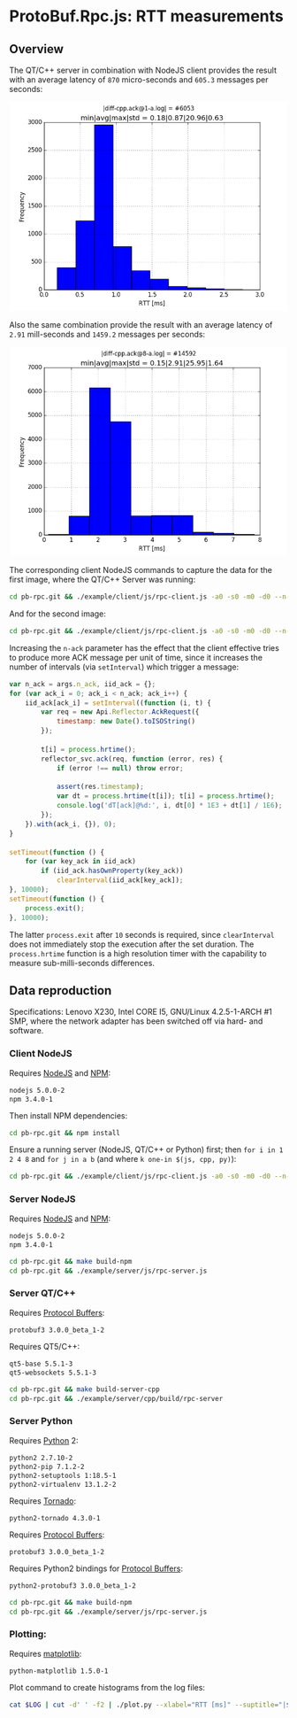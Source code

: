 # ProtoBuf.Rpc.js: RTT measurements

[matplotlib]: http://matplotlib.org
[NodeJS]: https://nodejs.org/api
[NPM]: https://www.npmjs.com
[ProtoBuf.js]: https://github.com/dcodeIO/protobuf.js
[ProtoBuf.Rpc.js]: https://github.com/hsk81/protobuf-rpc-js
[Protocol Buffers]: https://developers.google.com/protocol-buffers/docs/proto3
[Python]: https://www.python.org
[QT/C++]: https://www.qt.io
[Tornado]: http://www.tornadoweb.org/en/stable

## Overview

The QT/C++ server in combination with NodeJS client provides the result with an average latency of `870` micro-seconds and `605.3` messages per seconds:

![diff-cpp.ack@1-a.log](./ACK/img-[2015-12-04T19:09:08.133Z].png)

Also the same combination provide the result with an average latency of `2.91` mill-seconds and `1459.2` messages per seconds:

![diff-cpp.ack@8-a.log](./ACK/img-[2015-12-04T19:09:12.431Z].png)

The corresponding client NodeJS commands to capture the data for the first image, where the QT/C++ Server was running:

```bash
cd pb-rpc.git && ./example/client/js/rpc-client.js -a0 -s0 -m0 -d0 --n-ack=1 > log/diff-cpp.ack@1-a.log ;
```

And for the second image:

```bash
cd pb-rpc.git && ./example/client/js/rpc-client.js -a0 -s0 -m0 -d0 --n-ack=8 > log/diff-cpp.ack@8-a.log ;
```

Increasing the `n-ack` parameter has the effect that the client effective tries to produce more ACK message per unit of time, since it increases the number of intervals (via `setInterval`) which trigger a message:

```js
var n_ack = args.n_ack, iid_ack = {};
for (var ack_i = 0; ack_i < n_ack; ack_i++) {
    iid_ack[ack_i] = setInterval((function (i, t) {
        var req = new Api.Reflector.AckRequest({
            timestamp: new Date().toISOString()
        });

        t[i] = process.hrtime();
        reflector_svc.ack(req, function (error, res) {
            if (error !== null) throw error;

            assert(res.timestamp);
            var dt = process.hrtime(t[i]); t[i] = process.hrtime();
            console.log('dT[ack]@%d:', i, dt[0] * 1E3 + dt[1] / 1E6);
        });
    }).with(ack_i, {}), 0);
}

setTimeout(function () {
    for (var key_ack in iid_ack)
        if (iid_ack.hasOwnProperty(key_ack))
            clearInterval(iid_ack[key_ack]);
}, 10000);
setTimeout(function () {
    process.exit();
}, 10000);
```

The latter `process.exit` after `10` seconds is required, since `clearInterval` does not immediately stop the execution after the set duration. The `process.hrtime` function is a high resolution timer with the capability to measure sub-milli-seconds differences.

## Data reproduction

Specifications: Lenovo X230, Intel CORE I5, GNU/Linux 4.2.5-1-ARCH #1 SMP, where the network adapter has been switched off via hard- and software.

### Client NodeJS

Requires [NodeJS] and [NPM]:

    nodejs 5.0.0-2
    npm 3.4.0-1
    
Then install NPM dependencies:

```bash
cd pb-rpc.git && npm install
```

Ensure a running server (NodeJS, QT/C++ or Python) first; then `for i in 1 2 4 8` and `for j in a b` (and where `k one-in $(js, cpp, py)`):

```bash
cd pb-rpc.git && ./example/client/js/rpc-client.js -a0 -s0 -m0 -d0 --n-ack=$i > log/diff-$k.ack@$i-$j.log ;
```

### Server NodeJS

Requires [NodeJS] and [NPM]:

    nodejs 5.0.0-2
    npm 3.4.0-1
    
```bash
cd pb-rpc.git && make build-npm
cd pb-rpc.git && ./example/server/js/rpc-server.js
```

### Server QT/C++

Requires [Protocol Buffers]:

    protobuf3 3.0.0_beta_1-2

Requires QT5/C++:

    qt5-base 5.5.1-3  
    qt5-websockets 5.5.1-3  

```bash
cd pb-rpc.git && make build-server-cpp
cd pb-rpc.git && ./example/server/cpp/build/rpc-server
```

### Server Python

Requires [Python] 2:

    python2 2.7.10-2 
    python2-pip 7.1.2-2 
    python2-setuptools 1:18.5-1 
    python2-virtualenv 13.1.2-2 

Requires [Tornado]:

    python2-tornado 4.3.0-1
    
Requires [Protocol Buffers]:

    protobuf3 3.0.0_beta_1-2

Requires Python2 bindings for [Protocol Buffers]:

    python2-protobuf3 3.0.0_beta_1-2

```bash
cd pb-rpc.git && make build-npm
cd pb-rpc.git && ./example/server/js/rpc-server.js
```

### Plotting:

Requires [matplotlib]:

    python-matplotlib 1.5.0-1

Plot command to create histograms from the log files:

```bash
cat $LOG | cut -d' ' -f2 | ./plot.py --xlabel="RTT [ms]" --suptitle="|$LOG| = " -n 3.0 histogram ;
```
